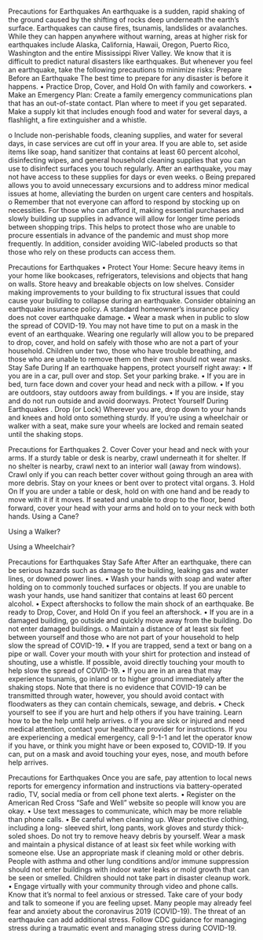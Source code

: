 Precautions for Earthquakes
An earthquake is a sudden, rapid shaking of the ground caused by the shifting
of rocks deep underneath the earth’s surface. Earthquakes can cause fires,
tsunamis, landslides or avalanches. While they can happen anywhere without
warning, areas at higher risk for earthquakes include Alaska, California, Hawaii,
Oregon, Puerto Rico, Washington and the entire Mississippi River Valley.
We know that it is difficult to predict natural disasters like earthquakes. But whenever you feel an earthquake, take the following precautions to minimize risks:
Prepare Before an Earthquake
The best time to prepare for any disaster is before it happens.
• Practice Drop, Cover, and Hold On with family and coworkers.
• Make an Emergency Plan: Create a family emergency communications
plan that has an out-of-state contact. Plan where to meet if you get separated. Make a supply kit that includes enough food and water for several days, a flashlight, a fire extinguisher and a whistle.
    
o Include non-perishable foods, cleaning supplies, and water for several days, in case services are cut off in your area. If you are able to, set aside items like soap, hand sanitizer that contains at least 60 percent alcohol, disinfecting wipes, and general household cleaning supplies that you can use to disinfect surfaces you touch regularly. After an earthquake, you may not have access to these supplies for days or even weeks.
o Being prepared allows you to avoid unnecessary excursions and to address minor medical issues at home, alleviating the burden on urgent care centers and hospitals.
o Remember that not everyone can afford to respond by stocking up on necessities. For those who can afford it, making essential purchases and slowly building up supplies in advance will allow for longer time periods between shopping trips. This helps to protect those who are unable to procure essentials in advance of the pandemic and must shop more frequently. In addition, consider avoiding WIC-labeled products so that those who rely on these products can access them.
   
 Precautions for Earthquakes
 • Protect Your Home: Secure heavy items in your home like bookcases, refrigerators, televisions and objects that hang on walls. Store heavy and breakable objects on low shelves. Consider making improvements to your building to fix structural issues that could cause your building to collapse during an earthquake. Consider obtaining an earthquake insurance policy. A standard homeowner’s insurance policy does not cover earthquake damage.
• Wear a mask when in public to slow the spread of COVID-19. You may not have time to put on a mask in the event of an earthquake. Wearing one regularly will allow you to be prepared to drop, cover, and hold on safely with those who are not a part of your household. Children under two, those who have trouble breathing, and those who are unable to remove them on their own should not wear masks.
  Stay Safe During
If an earthquake happens, protect yourself right away:
  • If you are in a car, pull over and stop. Set your parking brake.
• If you are in bed, turn face down and cover your head and neck with a
pillow.
• If you are outdoors, stay outdoors away from buildings.
• If you are inside, stay and do not run outside and avoid doorways.
 Protect Yourself During Earthquakes
. Drop (or Lock)
Wherever you are, drop down to your hands and knees and hold onto something sturdy. If you’re using a wheelchair or walker with a seat, make sure your wheels are locked and remain seated until the shaking stops.

 Precautions for Earthquakes
 2. Cover
Cover your head and neck with your arms. If a sturdy table or desk is nearby, crawl underneath it for shelter. If no shelter is nearby, crawl next to an interior wall (away from windows). Crawl only if you can reach better cover without going through an area with more debris. Stay on your knees or bent over to protect vital organs.
3. Hold On
If you are under a table or desk, hold on with one hand and be ready to move with it if it moves. If seated and unable to drop to the floor, bend forward, cover your head with your arms and hold on to your neck with both hands.
Using a Cane?



 Using a Walker?
 
 
 
  Using a Wheelchair?
  
  
  
  
 Precautions for Earthquakes
Stay Safe After
After an earthquake, there can be serious hazards such as damage to the building, leaking gas and water lines, or downed power lines.
  • Wash your hands with soap and water after holding on to commonly touched surfaces or objects. If you are unable to wash your hands, use hand sanitizer that contains at least 60 percent alcohol.
• Expect aftershocks to follow the main shock of an earthquake. Be ready to Drop, Cover, and Hold On if you feel an aftershock.
• If you are in a damaged building, go outside and quickly move away from the building. Do not enter damaged buildings.
  o Maintain a distance of at least six feet between yourself and those who are not part of your household to help slow the spread of COVID-19.
 • If you are trapped, send a text or bang on a pipe or wall. Cover your mouth with your shirt for protection and instead of shouting, use a whistle. If possible, avoid directly touching your mouth to help slow the spread of COVID-19.
• If you are in an area that may experience tsunamis, go inland or to higher ground immediately after the shaking stops. Note that there is no evidence that COVID-19 can be transmitted through water, however, you should avoid contact with floodwaters as they can contain chemicals, sewage, and debris.
• Check yourself to see if you are hurt and help others if you have training. Learn how to be the help until help arrives.
  o If you are sick or injured and need medical attention, contact your healthcare provider for instructions. If you are experiencing a medical emergency, call 9-1-1 and let the operator know if you have, or think you might have or been exposed to, COVID-19. If you can, put on a mask and avoid touching your eyes, nose, and mouth before help arrives.
 
Precautions for Earthquakes
 Once you are safe, pay attention to local news reports for emergency information and instructions via battery-operated radio, TV, social media or from cell phone text alerts.
• Register on the American Red Cross “Safe and Well” website so people will know you are okay.
• Use text messages to communicate, which may be more reliable than phone calls.
• Be careful when cleaning up. Wear protective clothing, including a long- sleeved shirt, long pants, work gloves and sturdy thick-soled shoes. Do not try to remove heavy debris by yourself. Wear a mask and maintain a physical distance of at least six feet while working with someone else. Use an appropriate mask if cleaning mold or other debris. People
with asthma and other lung conditions and/or immune
suppression should not enter buildings with indoor water leaks or mold growth that can be seen or smelled. Children should not take part in disaster cleanup work.
• Engage virtually with your community through video and phone calls. Know that it’s normal to feel anxious or stressed. Take care of your body and talk to someone if you are feeling upset. Many people may already feel fear and anxiety about the coronavirus 2019 (COVID-19). The threat of an earthqauke can add additional stress. Follow CDC guidance for managing stress during a traumatic event and managing stress during COVID-19.
      
 
